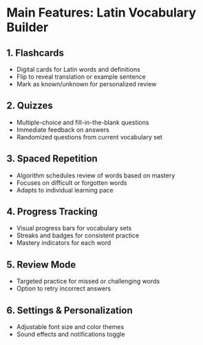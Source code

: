# Main Features: Latin Vocabulary Builder

## 1. Flashcards
- Digital cards for Latin words and definitions
- Flip to reveal translation or example sentence
- Mark as known/unknown for personalized review

## 2. Quizzes
- Multiple-choice and fill-in-the-blank questions
- Immediate feedback on answers
- Randomized questions from current vocabulary set

## 3. Spaced Repetition
- Algorithm schedules review of words based on mastery
- Focuses on difficult or forgotten words
- Adapts to individual learning pace

## 4. Progress Tracking
- Visual progress bars for vocabulary sets
- Streaks and badges for consistent practice
- Mastery indicators for each word

## 5. Review Mode
- Targeted practice for missed or challenging words
- Option to retry incorrect answers

## 6. Settings & Personalization
- Adjustable font size and color themes
- Sound effects and notifications toggle
